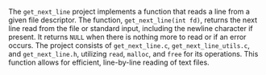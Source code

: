 The `get_next_line` project implements a function that reads a line from a given file descriptor. The function, `get_next_line(int fd)`, returns the next line read from the file or standard input, including the newline character if present. It returns `NULL` when there is nothing more to read or if an error occurs. The project consists of `get_next_line.c`, `get_next_line_utils.c`, and `get_next_line.h`, utilizing `read`, `malloc`, and `free` for its operations. This function allows for efficient, line-by-line reading of text files.

